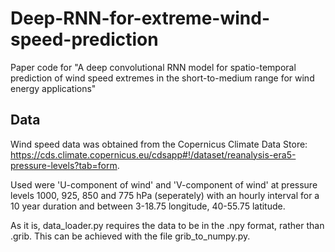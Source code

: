 # Deep-RNN-for-extreme-wind-speed-prediction
Paper code for "A deep convolutional RNN model for spatio-temporal prediction of wind speed extremes in the short-to-medium range for wind energy applications"

## Data 

Wind speed data was obtained from the Copernicus Climate Data Store: https://cds.climate.copernicus.eu/cdsapp#!/dataset/reanalysis-era5-pressure-levels?tab=form. 

Used were 'U-component of wind' and 'V-component of wind' at pressure levels 1000, 925, 850 and 775 hPa (seperately) with an hourly interval for a 10 year duration and between 3-18.75 longitude, 40-55.75 latitude. 

As it is, data_loader.py requires the data to be in the .npy format, rather than .grib. This can be achieved with the file grib_to_numpy.py.
